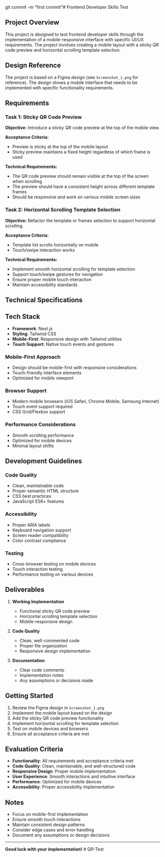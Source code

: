 git commit -m "first commit"# Frontend Developer Skills Test

## Project Overview

This project is designed to test frontend developer skills through the implementation of a mobile-responsive interface with specific UI/UX requirements. The project involves creating a mobile layout with a sticky QR code preview and horizontal scrolling template selection.

## Design Reference

The project is based on a Figma design (see `Screenshot_1.png` for reference). The design shows a mobile interface that needs to be implemented with specific functionality requirements.

## Requirements

### Task 1: Sticky QR Code Preview

**Objective:** Introduce a sticky QR code preview at the top of the mobile view.

**Acceptance Criteria:**
- Preview is sticky at the top of the mobile layout
- Sticky preview maintains a fixed height regardless of which frame is used

**Technical Requirements:**
- The QR code preview should remain visible at the top of the screen when scrolling
- The preview should have a consistent height across different template frames
- Should be responsive and work on various mobile screen sizes

### Task 2: Horizontal Scrolling Template Selection

**Objective:** Refactor the template or frames selection to support horizontal scrolling.

**Acceptance Criteria:**
- Template list scrolls horizontally on mobile
- Touch/swipe interaction works

**Technical Requirements:**
- Implement smooth horizontal scrolling for template selection
- Support touch/swipe gestures for navigation
- Ensure proper mobile touch interaction
- Maintain accessibility standards

## Technical Specifications

## Tech Stack

- **Framework**: Next.js
- **Styling**: Tailwind CSS
- **Mobile-First**: Responsive design with Tailwind utilities
- **Touch Support**: Native touch events and gestures


### Mobile-First Approach
- Design should be mobile-first with responsive considerations
- Touch-friendly interface elements
- Optimized for mobile viewport

### Browser Support
- Modern mobile browsers (iOS Safari, Chrome Mobile, Samsung Internet)
- Touch event support required
- CSS Grid/Flexbox support

### Performance Considerations
- Smooth scrolling performance
- Optimized for mobile devices
- Minimal layout shifts

## Development Guidelines

### Code Quality
- Clean, maintainable code
- Proper semantic HTML structure
- CSS best practices
- JavaScript ES6+ features

### Accessibility
- Proper ARIA labels
- Keyboard navigation support
- Screen reader compatibility
- Color contrast compliance

### Testing
- Cross-browser testing on mobile devices
- Touch interaction testing
- Performance testing on various devices

## Deliverables

1. **Working Implementation**
   - Functional sticky QR code preview
   - Horizontal scrolling template selection
   - Mobile-responsive design

2. **Code Quality**
   - Clean, well-commented code
   - Proper file organization
   - Responsive design implementation

3. **Documentation**
   - Clear code comments
   - Implementation notes
   - Any assumptions or decisions made

## Getting Started

1. Review the Figma design in `Screenshot_1.png`
2. Implement the mobile layout based on the design
3. Add the sticky QR code preview functionality
4. Implement horizontal scrolling for template selection
5. Test on mobile devices and browsers
6. Ensure all acceptance criteria are met

## Evaluation Criteria

- **Functionality**: All requirements and acceptance criteria met
- **Code Quality**: Clean, maintainable, and well-structured code
- **Responsive Design**: Proper mobile implementation
- **User Experience**: Smooth interactions and intuitive interface
- **Performance**: Optimized for mobile devices
- **Accessibility**: Proper accessibility implementation

## Notes

- Focus on mobile-first implementation
- Ensure smooth touch interactions
- Maintain consistent design patterns
- Consider edge cases and error handling
- Document any assumptions or design decisions

---

**Good luck with your implementation!**
#   Q R - T e s t 
 
 